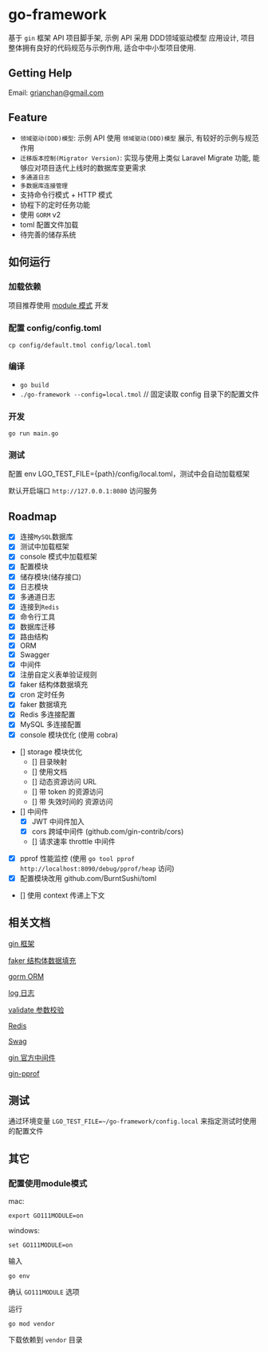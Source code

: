 # go-framework

基于 `gin` 框架 API 项目脚手架, 示例 API 采用 DDD领域驱动模型 应用设计, 项目整体拥有良好的代码规范与示例作用, 适合中中小型项目使用.

## Getting Help

Email: grianchan@gmail.com

## Feature

- `领域驱动(DDD)模型`: 示例 API 使用 `领域驱动(DDD)模型` 展示, 有较好的示例与规范作用
- `迁移版本控制(Migrator Version)`: 实现与使用上类似 Laravel Migrate 功能, 能够应对项目迭代上线时的数据库变更需求
- `多通道日志`
- `多数据库连接管理`
- 支持命令行模式 + HTTP 模式
- 协程下的定时任务功能
- 使用 `GORM` v2
- toml 配置文件加载
- 待完善的储存系统

## 如何运行

### 加载依赖

项目推荐使用 [module 模式](#配置使用module模式) 开发

### 配置 config/config.toml

```shell script
cp config/default.tmol config/local.toml
```

### 编译

- `go build`
- `./go-framework --config=local.tmol` // 固定读取 config 目录下的配置文件

### 开发

```shell script
go run main.go
```

### 测试

配置 env LGO_TEST_FILE={path}/config/local.toml，测试中会自动加载框架

默认开启端口 `http://127.0.0.1:8080` 访问服务

## Roadmap

- [x] 连接`MySQL`数据库
- [x] 测试中加载框架
- [x] console 模式中加载框架
- [x] 配置模块
- [x] 储存模块(储存接口)
- [x] 日志模块
- [x] 多通道日志
- [x] 连接到`Redis`
- [x] 命令行工具
- [x] 数据库迁移
- [x] 路由结构
- [x] ORM
- [x] Swagger
- [x] 中间件
- [x] 注册自定义表单验证规则
- [x] faker 结构体数据填充
- [x] cron 定时任务
- [x] faker 数据填充
- [x] Redis 多连接配置
- [x] MySQL 多连接配置
- [x] console 模块优化 (使用 cobra)
- [] storage 模块优化
    - [] 目录映射
    - [] 使用文档
    - [] 动态资源访问 URL
    - [] 带 token 的资源访问
    - [] 带 失效时间的 资源访问
- [] 中间件
    - [x] JWT 中间件加入
    - [x] cors 跨域中间件 (github.com/gin-contrib/cors)
    - [] 请求速率 throttle 中间件
- [x] pprof 性能监控 (使用 `go tool pprof http://localhost:8090/debug/pprof/heap` 访问)
- [x] 配置模块改用 github.com/BurntSushi/toml
- [] 使用 context 传递上下文

## 相关文档

[gin 框架](https://github.com/gin-gonic/gin)

[faker 结构体数据填充](https://github.com/bxcodec/faker)

[gorm ORM](https://gorm.io/zh_CN/docs/)

[log 日志](https://github.com/sirupsen/logrus)

[validate 参数校验](https://godoc.org/gopkg.in/go-playground/validator.v9)

[Redis](https://github.com/go-redis/redis)

[Swag](https://github.com/swaggo/swag)

[gin 官方中间件](https://github.com/gin-contrib)

[gin-pprof](https://github.com/gin-contrib/pprof)

## 测试

通过环境变量 `LGO_TEST_FILE=~/go-framework/config.local` 来指定测试时使用的配置文件

## 其它

### 配置使用module模式

mac:

```shell script
export GO111MODULE=on
```

windows:

```shell script
set GO111MODULE=on
```

输入

```shell script
go env
```

确认 `GO111MODULE` 选项

运行

```shell script
go mod vendor
```

下载依赖到 `vendor` 目录